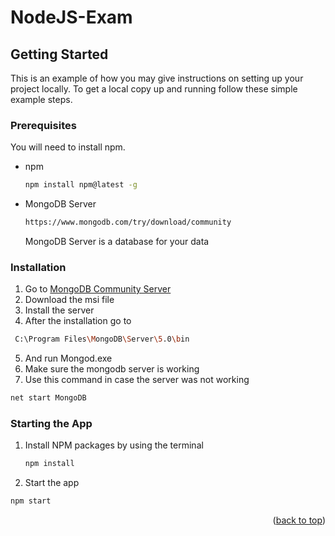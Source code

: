 # NodeJS-Exam
 
<!-- GETTING STARTED -->
## Getting Started

This is an example of how you may give instructions on setting up your project locally.
To get a local copy up and running follow these simple example steps.

### Prerequisites

You will need to install npm.
* npm
  ```sh
  npm install npm@latest -g
  ```

* MongoDB Server
  ```sh
  https://www.mongodb.com/try/download/community
  ```
  MongoDB Server is a database for your data


### Installation

1. Go to [MongoDB Community Server](https://www.mongodb.com/try/download/community)
2. Download the msi file
3. Install the server
4. After the installation go to
  ```sh
   C:\Program Files\MongoDB\Server\5.0\bin
  ```
5. And run Mongod.exe
6. Make sure the mongodb server is working
7. Use this command in case the server was not working
 ```sh
 net start MongoDB
 ```
 
 ### Starting the App
1. Install NPM packages by using the terminal
   ```sh
   npm install
   ```
2. Start the app
 ```sh
 npm start
 ``` 
<p align="right">(<a href="#top">back to top</a>)</p>
